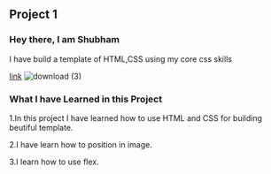 ## Project 1
### Hey there, I am Shubham

I have build a template of HTML,CSS using my core css skills

[link]()
![download (3)](https://user-images.githubusercontent.com/101961231/181908554-23854014-4f1b-464c-8539-a2f9bea82cb2.png)
### What I have Learned in this Project
1.In this project I have learned how to use HTML and CSS for building beutiful template.  

2.I have learn how to position in image.  

3.I learn how to use flex. 